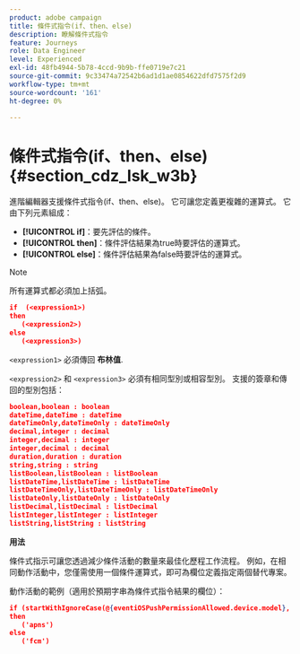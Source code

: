 ```yaml
---
product: adobe campaign
title: 條件式指令(if、then、else)
description: 瞭解條件式指令
feature: Journeys
role: Data Engineer
level: Experienced
exl-id: 48fb4944-5b78-4ccd-9b9b-ffe0719e7c21
source-git-commit: 9c33474a72542b6ad1d1ae0854622dfd7575f2d9
workflow-type: tm+mt
source-wordcount: '161'
ht-degree: 0%

---
```


# 條件式指令(if、then、else) {#section_cdz_lsk_w3b}

進階編輯器支援條件式指令(if、then、else)。 它可讓您定義更複雜的運算式。 它由下列元素組成：

* **[!UICONTROL if]**：要先評估的條件。
* **[!UICONTROL then]**：條件評估結果為true時要評估的運算式。
* **[!UICONTROL else]**：條件評估結果為false時要評估的運算式。

>[!NOTE]
>
>所有運算式都必須加上括弧。

```json
if  (<expression1>)
then
   (<expression2>)
else
   (<expression3>)
```

`<expression1>` 必須傳回 **布林值**.

`<expression2>` 和 `<expression3>` 必須有相同型別或相容型別。 支援的簽章和傳回的型別包括：

```json
boolean,boolean : boolean
dateTime,dateTime : dateTime
dateTimeOnly,dateTimeOnly : dateTimeOnly
decimal,integer : decimal
integer,decimal : integer
integer,decimal : decimal
duration,duration : duration
string,string : string
listBoolean,listBoolean : listBoolean
listDateTime,listDateTime : listDateTime
listDateTimeOnly,listDateTimeOnly : listDateTimeOnly
listDateOnly,listDateOnly : listDateOnly
listDecimal,listDecimal : listDecimal
listInteger,listInteger : listInteger
listString,listString : listString
```

**用法**

條件式指示可讓您透過減少條件活動的數量來最佳化歷程工作流程。 例如，在相同動作活動中，您僅需使用一個條件運算式，即可為欄位定義指定兩個替代專案。

動作活動的範例（適用於預期字串為條件式指令結果的欄位）：

```json
if (startWithIgnoreCase(@{eventiOSPushPermissionAllowed.device.model}, 'iPad') or startWithIgnoreCase(@{eventiOSPushPermissionAllowed.device.model}, 'iOS'))
then
   ('apns')
else
   ('fcm')
```
